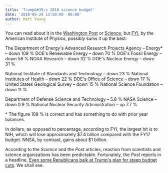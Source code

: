 ```yaml
---
title: 'Trump&#39;s 2018 science budget'
date: '2018-05-24 13:50:00 -06:00'
author: Matt Young
---
```


You can read about it in the <a href="https://www.washingtonpost.com/news/to-your-health/wp/2017/05/22/trump-budget-seeks-huge-cuts-to-disease-prevention-and-medical-research-departments/">Washington Post</a> or <a href="http://www.sciencemag.org/news/2017/05/what-s-trump-s-2018-budget-request-science">Science</a>, but <a href="https://www.aip.org/fyi/2017/trump-budget-slashes-science-confrontation-congress-looms">FYI</a>, by the American Institute of Physics, possibly sums it up the best:

The Department of Energy's Advanced Research Projects Agency – Energy* – down 109&nbsp;%
DOE's Renewable Energy – down 70&nbsp;%
DOE's Fossil Energy – down 58&nbsp;%
NOAA Research – down 32&nbsp;%
DOE's Nuclear Energy – down 31&nbsp;%

National Institute of Standards and Technology – down 23&nbsp;%
National Institutes of Health – down 22&nbsp;%
DOE's Office of Science – down 17&nbsp;%
United States Geological Survey – down 15&nbsp;%
National Science Foundation – down 11&nbsp;%

Department of Defense Science and Technology – 5.8&nbsp;%
NASA Science – down 0.9&nbsp;%
National Nuclear Security Administration – up 7.7&nbsp;%

&#42; The figure 109&nbsp;% is correct and has something to do with prior year balances.


In dollars, as opposed to percentage, according to FYI, the largest hit is to NIH, which will lose approximately $7.4 billion compared with the FY17 budget. NNSA, by contrast, gains about $1 billion.

According to the <i>Science</i> and the <i>Post</i> articles, reaction from scientists and science organizations has been predictable. Fortunately, the <i>Post</i> reports in a headline, <a href="https://www.washingtonpost.com/powerpost/even-some-republicans-balk-at-trumps-plan-for-steep-budget-cuts/2017/05/23/9bf202f8-3f62-11e7-adba-394ee67a7582_story.html">Even some Republicans balk at Trump's plan for steep budget cuts</a>. We shall see.
